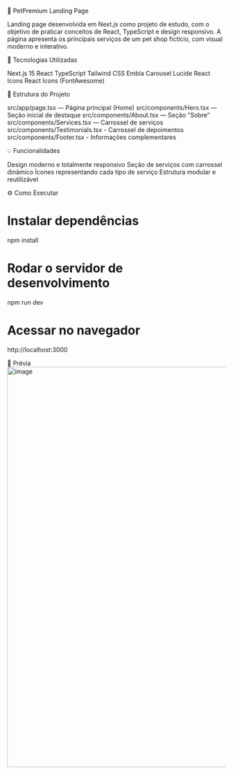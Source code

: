 🐾 PetPremium Landing Page

Landing page desenvolvida em Next.js como projeto de estudo, com o objetivo de praticar conceitos de React, TypeScript e design responsivo. A página apresenta os principais serviços de um pet shop fictício, com visual moderno e interativo.

🚀 Tecnologias Utilizadas

Next.js 15
React
TypeScript
Tailwind CSS
Embla Carousel
Lucide React Icons
React Icons (FontAwesome)

📄 Estrutura do Projeto

src/app/page.tsx — Página principal (Home)
src/components/Hero.tsx — Seção inicial de destaque
src/components/About.tsx — Seção “Sobre”
src/components/Services.tsx — Carrossel de serviços
src/components/Testimonials.tsx - Carrossel de depoimentos
src/components/Footer.tsx - Informações complementares

💡 Funcionalidades

Design moderno e totalmente responsivo
Seção de serviços com carrossel dinâmico
Ícones representando cada tipo de serviço
Estrutura modular e reutilizável

⚙️ Como Executar
# Instalar dependências
npm install

# Rodar o servidor de desenvolvimento
npm run dev

# Acessar no navegador
http://localhost:3000

📸 Prévia
<img width="1667" height="921" alt="image" src="https://github.com/user-attachments/assets/f6ec2670-748d-46a2-bb8b-6286f5b3d8ce" />
